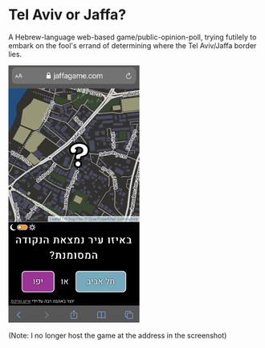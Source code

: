 # Tel Aviv or Jaffa?

A Hebrew-language web-based game/public-opinion-poll, trying futilely to embark on the fool's errand of determining where the Tel Aviv/Jaffa border lies.

<img src="/screenshot.jpg" title="a screenshot of the game/poll" height="512">

(Note: I no longer host the game at the address in the screenshot)